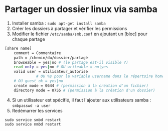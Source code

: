 # Partager un dossier linux via samba


1. Installer samba : `sudo apt-get install samba`
2. Créer les dossiers à partager et vérifier les permissions
3. Modifier le fichier `/etc/samba/smb.conf` en ajoutant un [bloc] pour chaque partage

```sh
[share name]
    comment = Commentaire
    path = /chemin/du/dossier/partagé
    browseable = yes|no # (le partage est-il visible ?)
    read only = yes|no # OU writeable = no|yes
    valid user = utilisateur_autorisé 
              # OU %s pour la variable username dans le répertoire home
    # OU guest ok = yes|no 
    create mode = 0644 # (permission à la création d'un fichier)
    directory mode = 0755 # (permission à la création d'un dossier)
```

4. Si un utilisateur est spécifié, il faut l'ajouter aux utilisateurs samba : `smbpasswd -a user`
5. Redémarrer les services

```shell
sudo service smbd restart
sudo service nmbd restart
```
